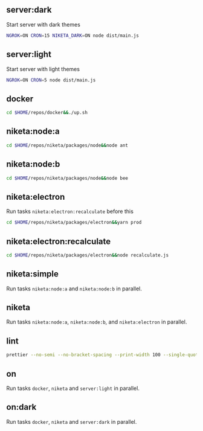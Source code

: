 ## server:dark

Start server with dark themes

```bash
NGROK=ON CRON=15 NIKETA_DARK=ON node dist/main.js
```

## server:light

Start server with light themes

```bash
NGROK=ON CRON=5 node dist/main.js
```

## docker

```bash
cd $HOME/repos/docker&&./up.sh
```

## niketa:node:a

```bash
cd $HOME/repos/niketa/packages/node&&node ant
```

## niketa:node:b

```bash
cd $HOME/repos/niketa/packages/node&&node bee
```

## niketa:electron

Run tasks `niketa:electron:recalculate` before this

```bash
cd $HOME/repos/niketa/packages/electron&&yarn prod
```

## niketa:electron:recalculate

```bash
cd $HOME/repos/niketa/packages/electron&&node recalculate.js
```

## niketa:simple

Run tasks `niketa:node:a` and `niketa:node:b` in parallel.

## niketa

Run tasks `niketa:node:a`, `niketa:node:b`, and `niketa:electron` in parallel.

## lint

```bash
prettier --no-semi --no-bracket-spacing --print-width 100 --single-quote --no-bracket-spacing --trailing-comma es5 --write "src/**/*.ts" "test/**/*.ts"
```

## on

Run tasks `docker`, `niketa` and `server:light` in parallel.

## on:dark

Run tasks `docker`, `niketa` and `server:dark` in parallel.
